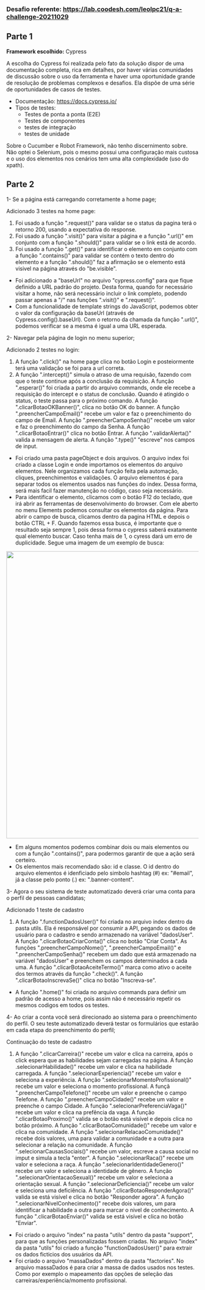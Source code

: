 
### Desafio referente: https://lab.coodesh.com/leolpc21/q-a-challenge-20211029

## Parte 1

**Framework escolhido:** Cypress

A escolha do Cypress foi realizada pelo fato da solução dispor de uma documentação completa, rica em detalhes, por haver várias comunidades de discussão sobre o uso da ferramenta e haver uma oportunidade grande de resolução de problemas complexos e desafios. Ela dispõe de uma série de oportunidades de casos de testes.

- Documentação: https://docs.cypress.io/
- Tipos de testes: 
  - Testes de ponta a ponta (E2E)
  - Testes de componentes
  - testes de integração
  - testes de unidade

Sobre o Cucumber e Robot Framework, não tenho discernimento sobre. Não optei o Selenium, pois o mesmo possui uma configuração mais custosa e o uso dos elementos nos cenários tem uma alta complexidade (uso do xpath).

## Parte 2

1- Se a página está carregando corretamente a home page;

  Adicionado 3 testes na home page:

1. Foi usado a função ".request()" para validar se o status da pagina terá o retorno 200, usando a expectativa do response.
2. Foi usado a função ".visit()" para visitar a página e a função ".url()" em conjunto com a função ".should()" para validar se o link está de acordo.
3. Foi usado a função ".get()" para identificar o elemento em conjunto com a função ".contains()" para validar se contém o texto dentro do elemento e a função ".should()" faz a afirmação se o elemento está visivel na página através do "be.visible".

- Foi adicionado a "baseUrl" no arquivo "cypress.config" para que fique definido a URL padrão do projeto. Desta forma, quando for necessário visitar a home, não será necessário incluir o link completo, podendo passar apenas a "/" nas funções ".visit()" e ".request()".
- Com a funcionalidade de template strings do JavaScript, podemos obter o valor da configuração da baseUrl (através de Cypress.config().baseUrl). Com o retorno da chamada da função ".url()", podemos verificar se a mesma é igual a uma URL esperada.

2- Navegar pela página de login no menu superior;

  Adicionado 2 testes no login:

1. A função ".click()" na home page clica no botão Login e posteiormente terá uma validação se foi para a url correta.
2. A função ".intercept()" simula o atraso de uma requisão, fazendo com que o teste continue após a conclusão da requisição. A função ".esperar()" foi criada a partir do arquivo commands, onde ele recebe a requisição do intercept e o status de conclusão. Quando é atingido o status, o teste passa para o próximo comando. A função ".clicarBotaoOKBanner()", clica no botão OK do banner. A função ".preencherCampoEmail()" recebe um valor e faz o preenchimento do campo de Email. A função ".preencherCampoSenha()" recebe um valor e faz o preenchimento do campo da Senha. A função ".clicarBotaoEntrar()" clica no botão Entrar. A função ".validarAlerta()" valida a mensagem de alerta. A função ".type()" "escreve" nos campos de input.

- Foi criado uma pasta pageObject e dois arquivos. O arquivo index foi criado a classe Login e onde importamos os elementos do arquivo elementos. Nele organizamos cada função feita pela automação, cliques, preenchimentos e validações. O arquivo elementos é para separar todos os elementos usados nas funções do index. Dessa forma, será mais facil fazer manutenção no código, caso seja necessário.
- Para identificar o elemento, clicamos com o botão F12 do teclado, que irá abrir as ferramentas de desenvolvimento do browser. Com ele aberto no menu Elements podemos consultar os elementos da página. Para abrir o campo de busca, clicamos dentro da pagina HTML e depois o botão CTRL + F. Quando fazemos essa busca, é importante que o resultado seja sempre 1, pois dessa forma o cypress saberá exatamente qual elemento buscar. Caso tenha mais de 1, o cyress dará um erro de duplicidade. Segue uma imagem de um exemplo de busca:

<div align="center">
<img src="https://user-images.githubusercontent.com/43275999/213593990-1bf1622c-9bf2-4d3c-aae6-18918fe7fe04.jpeg" width="750px" />
</div>

- Em alguns momentos podemos combinar dois ou mais elementos ou com a função ".contains()", para podermos garantir de que a ação será certeiro.
- Os elementos mais recomendado são: id e classe. O id dentro do arquivo elementos é idenficiado pelo simbolo hashtag (#) ex: "#email", já a classe pelo ponto (.) ex: ".banner-content". 

3- Agora o seu sistema de teste automatizado deverá criar uma conta para o perfil de pessoas candidatas;

Adicionado 1 teste de cadastro

1. A função ".functionDadosUser()" foi criada no arquivo index dentro da pasta utils. Ela é responsável por consumir a API, pegando os dados de usuário para o cadastro e sendo armazenado na variável "dadosUser". A função ".clicarBotaoCriarConta()" clica no botão "Criar Conta". As funções ".preencherCampoNome()", ".preencherCampoEmail()" e ".preencherCampoSenha()" recebem um dado que está armazenado na variável "dadosUser" e preenchem os campos determinados a cada uma. A função ".clicarBotaoAceiteTermo()" marca como ativo o aceite dos termos através da função ".check()". A função ".clicarBotaoInscrevaSe()" clica no botão "Inscreva-se".

- A função ".home()" foi criada no arquivo commands para definir um padrão de acesso a home, pois assim não é necessário repetir os mesmos codigos em todos os testes.

4- Ao criar a conta você será direcionado ao sistema para o preenchimento do perfil. O seu teste automatizado deverá testar os formulários que estarão em cada etapa do preenchimento do perfil;

Continuação do teste de cadastro

1. A função ".clicarCarreira()" recebe um valor e clica na carreira, após o click espera que as habilidades sejam carregadas na página. A função .selecionarHabilidade()" recebe um valor e clica na habilidade carregada. A função ".selecionarExperiencia()" recebe um valor e seleciona a experiência. A função ".selecionarMomentoProfissional()" recebe um valor e seleciona o momento profissional. A funçã ".preencherCampoTelefone()" recebe um valor e preenche o campo Telefone. A função ".preencherCampoCidade()" recebe um valor e preenche o campo Cidade. A função ".selecionarPreferenciaVaga()" recebe um valor e clica na prefência da vaga. A função ".clicarBotaoProximo()" valida se o botão está visível e depois clica no botão próximo. A função ".clicarBotaoComunidade()" recebe um valor e clica na comunidade. A função ".selecionarRelacaoComunidade()" recebe dois valores, uma para validar a comunidade e a outra para selecionar a relação na comunidade. A função ".selecionarCausasSociais()" recebe um valor, escreve a causa social no imput e simula a tecla "enter". A função ".selecionarRaca()" recebe um valor e seleciona a raça. A função ".selecionarIdentidadeGenero()" recebe um valor e seleciona a identidade de gênero. A função ".selecionarOrientacaoSexual()" recebe um valor e seleciona a orientação sexual. A função ".selecionarDeficiencia()" recebe um valor e seleciona uma deficiência. A função ".clicarBotaoResponderAgora()" valida se está visível e clica no botão "Responder agora". A função ".selecionarNivelConhecimento()" recebe dois valores, um para identificar a habilidade a outra para marcar o nivel de conhecimento. A função ".clicarBotaoEnviar()" valida se está visível e clica no botão "Enviar".

- Foi criado o arquivo "index" na pasta "utils" dentro da pasta "support", para que as funções personalizadas fossem criadas. No arquivo "index" da pasta "utils" foi criado a função "functionDadosUser()" para extrair os dados ficticios dos usuários da API.
- Foi criado o arquivo "massaDados" dentro da pasta "factories". No arquivo massaDados é para criar a massa de dados usados nos testes. Como por exemplo o mapeamento das opções de seleção das carreiras/experiência/momento profissional.